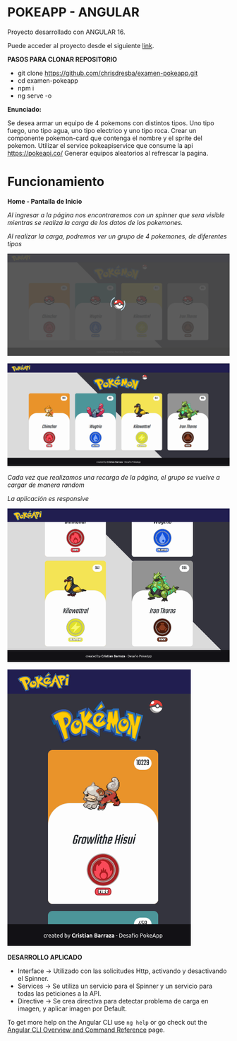 #  POKEAPP - ANGULAR

Proyecto desarrollado con ANGULAR 16.

Puede acceder al proyecto desde el siguiente [link](https://angular-pokeapp-challenge.web.app/).

**PASOS PARA CLONAR REPOSITORIO**
- git clone https://github.com/chrisdresba/examen-pokeapp.git
- cd examen-pokeapp
- npm i
- ng serve -o

**Enunciado:**

Se desea armar un equipo de 4 pokemons con distintos tipos. Uno tipo fuego, uno tipo agua, uno tipo electrico y uno tipo roca.
Crear un componente pokemon-card que contenga el nombre y el sprite del pokemon. Utilizar el service pokeapiservice que consume la api https://pokeapi.co/
Generar equipos aleatorios al refrescar la pagina.


# Funcionamiento

**Home - Pantalla de Inicio**  

*Al ingresar a la página nos encontraremos con un spinner que sera visible mientras se realiza la carga de los datos de los pokemones.*    

*Al realizar la carga, podremos ver un grupo de 4 pokemones, de diferentes tipos*

![](https://github.com/chrisdresba/examen-pokeapp/blob/main/images/spinner.png?raw=true)

![](https://github.com/chrisdresba/examen-pokeapp/blob/main/images/home.png?raw=true)

*Cada vez que realizamos una recarga de la página, el grupo se vuelve a cargar de manera random*

*La aplicación es responsive*

![](https://github.com/chrisdresba/examen-pokeapp/blob/main/images/home-tablet.png?raw=true)

![](https://github.com/chrisdresba/examen-pokeapp/blob/main/images/home-mobile.png?raw=true)


**DESARROLLO APLICADO**
- Interface -> Utilizado con las solicitudes Http, activando y desactivando el Spinner.
- Services -> Se utiliza un servicio para el Spinner y un servicio para todas las peticiones a la API.
- Directive -> Se crea directiva para detectar problema de carga en imagen, y aplicar imagen por Default.
    




To get more help on the Angular CLI use `ng help` or go check out the [Angular CLI Overview and Command Reference](https://angular.io/cli) page.
